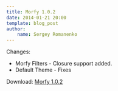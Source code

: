 ```yaml
---
title: Morfy 1.0.2
date: 2014-01-21 20:00
template: blog_post
author:
    name: Sergey Romanenko
---
```


Changes:  
* Morfy Filters - Closure support added.  
* Default Theme - Fixes  

Download: [Morfy 1.0.2](https://github.com/Awilum/morfy-cms/archive/v1.0.2.zip)
